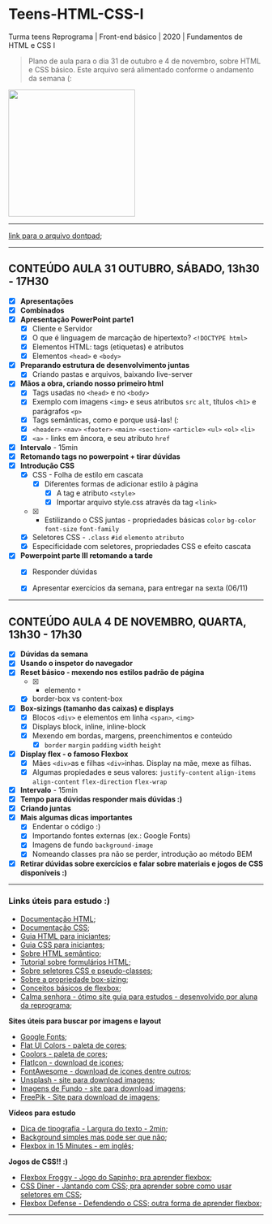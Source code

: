 # Teens-HTML-CSS-I
Turma teens Reprograma | Front-end básico | 2020 | Fundamentos de HTML e CSS I

> Plano de aula para o dia 31 de outubro e 4 de novembro, sobre HTML e CSS básico.
> Este arquivo será alimentado conforme o andamento da semana (:

<img src="https://media.giphy.com/media/du3J3cXyzhj75IOgvA/giphy.gif"  width="250">

---

[link para o arquivo dontpad](http://dontpad.com/teenshtml1);

---

## CONTEÚDO AULA 31 OUTUBRO, SÁBADO, 13h30 - 17H30

- [x] **Apresentações**
- [x] **Combinados**
- [x] **Apresentação PowerPoint parte1**
  - [x] Cliente e Servidor
  - [x] O que é linguagem de marcação de hipertexto? `<!DOCTYPE html>`
  - [x] Elementos HTML: tags (etiquetas) e atributos
  - [x] Elementos `<head>` e `<body>`
- [x] **Preparando estrutura de desenvolvimento juntas**
  - [x] Criando pastas e arquivos, baixando live-server
- [x] **Mãos a obra, criando nosso primeiro html**
    - [x] Tags usadas no `<head>` e no `<body>`
    - [x] Exemplo com imagens `<img>` e seus atributos `src` `alt`, títulos `<h1>` e parágrafos `<p>`
    - [x] Tags semânticas, como e porque usá-las! (:
    - [x] `<header>` `<nav>` `<footer>` `<main>` `<section>` `<article>` `<ul>` `<ol>` `<li>` 
    - [x] `<a>` - links em âncora, e seu atributo `href`
- [x] **Intervalo** - 15min
- [x] **Retomando tags no powerpoint + tirar dúvidas**  
- [x] **Introdução CSS**
  - [x] CSS - Folha de estilo em cascata
    - [x] Diferentes formas de adicionar estilo à página
      - [x] A tag e atributo `<style>`
      - [x] Importar arquivo style.css através da tag `<link>`
  - [x] - Estilizando o CSS juntas - propriedades básicas `color` `bg-color` `font-size` `font-family`
  - [x] Seletores CSS - `.class` `#id` `elemento` `atributo`
  - [x] Especificidade com seletores, propriedades CSS e efeito cascata
- [x] **Powerpoint parte III retomando a tarde**
    - [x] Responder dúvidas
    - [x] Apresentar exercícios da semana, para entregar na sexta (06/11)
  

---


## CONTEÚDO AULA 4 DE NOVEMBRO, QUARTA, 13h30 - 17h30
- [x] **Dúvidas da semana**
- [x] **Usando o inspetor do navegador**
- [x] **Reset básico - mexendo nos estilos padrão de página**
  - [x] - elemento `*`
  - [x] border-box vs content-box
- [x] **Box-sizings (tamanho das caixas) e displays**
  - [x] Blocos `<div>` e elementos em linha `<span>`, `<img>`
  - [x] Displays block, inline, inline-block
  - [x] Mexendo em bordas, margens, preenchimentos e conteúdo  
    - [x] `border` `margin` `padding` `width` `height` 
- [x] **Display flex - o famoso Flexbox**
  - [x] Mães `<div>`as e filhas `<div>`inhas. Display na mãe, mexe as filhas.
  - [x] Algumas propiedades e seus valores: `justify-content` `align-items` `align-content` `flex-direction` `flex-wrap ` 
- [x] **Intervalo** - 15min
- [x] **Tempo para dúvidas responder mais dúvidas :)**
- [x] **Criando juntas**  
- [x] **Mais algumas dicas importantes**
  - [x] Endentar o código :)
  - [x] Importando fontes externas (ex.: Google Fonts)
  - [x] Imagens de fundo `background-image`
  - [x] Nomeando classes pra não se perder, introdução ao método BEM
- [x] **Retirar dúvidas sobre exercícios e falar sobre materiais e jogos de CSS disponíveis :)**

---

### Links úteis para estudo :)

- [Documentação HTML](https://developer.mozilla.org/pt-BR/docs/Web/HTML);
- [Documentação CSS](https://developer.mozilla.org/pt-BR/docs/Web/CSS);
- [Guia HTML para iniciantes](https://tableless.github.io/iniciantes/manual/html/);
- [Guia CSS para iniciantes](https://tableless.github.io/iniciantes/manual/css/);
- [Sobre HTML semântico](https://blog.geekhunter.com.br/voce-conhece-html-semantico/);
- [Tutorial sobre formulários HTML](https://www.homehost.com.br/blog/tutoriais/formulario-html/);
- [Sobre seletores CSS e pseudo-classes](https://developer.mozilla.org/pt-BR/docs/Web/CSS/Getting_Started/Seletores);
- [Sobre a propriedade box-sizing](http://sergiolopes.org/css-box-sizing-border-box/);
- [Conceitos básicos de flexbox](https://developer.mozilla.org/pt-BR/docs/Web/CSS/CSS_Flexible_Box_Layout/Conceitos_Basicos_do_Flexbox);
- [Calma senhora - ótimo site guia para estudos - desenvolvido por aluna da reprograma](https://calma-senhora.netlify.app/);



**Sites úteis para buscar por imagens e layout**

- [Google Fonts](https://fonts.google.com/);
- [Flat UI Colors - paleta de cores](https://flatuicolors.com/);
- [Coolors - paleta de cores](https://coolors.co/);
- [FlatIcon - download de icones](https://www.flaticon.com/);
- [FontAwesome - download de icones dentre outros](https://fontawesome.com/icons?d=gallery);
- [Unsplash - site para download imagens](https://unsplash.com/);
- [Imagens de Fundo - site para download imagens](https://imagens-de-fundo.blogspot.com/);
- [FreePik - Site para download de imagens](https://br.freepik.com/);

**Vídeos para estudo**

- [Dica de tipografia - Largura do texto - 2min](https://www.youtube.com/watch?v=3C_9vIhmgm4);
- [Background simples mas pode ser que não](https://www.youtube.com/watch?v=kU8oIbe5hLs&list=PLirko8T4cEmx5eBb1-9j6T6Gl4aBtZ_5x&index=9);
- [Flexbox in 15 Minutes - em inglês](https://www.youtube.com/watch?v=fYq5PXgSsbE);

**Jogos de CSS!! :)**

- [Flexbox Froggy - Jogo do Sapinho; pra aprender flexbox](https://flexboxfroggy.com/);
- [CSS Diner - Jantando com CSS; pra aprender sobre como usar seletores em CSS](https://flukeout.github.io/);
- [Flexbox Defense - Defendendo o CSS; outra forma de aprender flexbox](http://www.flexboxdefense.com/);

---